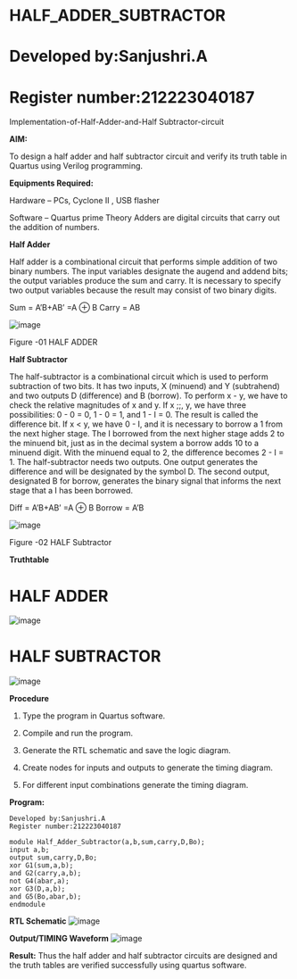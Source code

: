 # HALF_ADDER_SUBTRACTOR
# Developed by:Sanjushri.A
# Register number:212223040187

Implementation-of-Half-Adder-and-Half Subtractor-circuit

**AIM:**

To design a half adder and half subtractor circuit and verify its truth table in Quartus using Verilog programming.

**Equipments Required:**

Hardware – PCs, Cyclone II , USB flasher 

Software – Quartus prime Theory Adders are digital circuits that carry out the addition of numbers.

**Half Adder**

Half adder is a combinational circuit that performs simple addition of two binary numbers. The input variables designate the augend and addend bits; the output variables produce the sum and carry. It is necessary to specify two output variables because the result may consist of two binary digits.

Sum = A’B+AB’ =A ⊕ B Carry = AB

![image](https://github.com/naavaneetha/HALF_ADDER_SUBTRACTOR/assets/154305477/bd4a0b2c-cdbc-4184-ab08-81578f121e1f)

Figure -01 HALF ADDER

**Half Subtractor**

The half-subtractor is a combinational circuit which is used to perform subtraction of two bits. It has two inputs, X (minuend) and Y (subtrahend) and two outputs D (difference) and B (borrow). To perform x - y, we have to check the relative magnitudes of x and y. If x ;;, y, we have three possibilities: 0 - 0 = 0, 1 - 0 = 1, and 1 - I = 0. The result is called the difference bit. If x < y, we have 0 - I, and it is necessary to borrow a 1 from the next higher stage. The I borrowed from the next higher stage adds 2 to the minuend bit, just as in the decimal system a borrow adds 10 to a minuend digit. With the minuend equal to 2, the difference becomes 2 - I = 1. The half-subtractor needs two outputs. One output generates the difference and will be designated by the symbol D. The second output, designated B for borrow, generates the binary signal that informs the next stage that a I has been borrowed. 

Diff = A’B+AB’ =A ⊕ B
Borrow = A’B

 ![image](https://github.com/naavaneetha/HALF_ADDER_SUBTRACTOR/assets/154305477/d76b099c-513f-4e7c-843a-e2fd028a531a)

Figure -02 HALF Subtractor

**Truthtable**
# HALF ADDER
![image](https://github.com/Sanjushri13/HALF_ADDER_SUBTRACTOR/assets/164732231/fd074b5c-c7b0-4510-822d-e788c8da4bfb)
# HALF SUBTRACTOR
![image](https://github.com/Sanjushri13/HALF_ADDER_SUBTRACTOR/assets/164732231/a0c6ec9b-6947-4c86-87f9-c0aefa4acd1d)



**Procedure**

1.	Type the program in Quartus software.

2.	Compile and run the program.

3.	Generate the RTL schematic and save the logic diagram.

4.	Create nodes for inputs and outputs to generate the timing diagram.

5.	For different input combinations generate the timing diagram.


**Program:**
```
Developed by:Sanjushri.A
Register number:212223040187

module Half_Adder_Subtractor(a,b,sum,carry,D,Bo);
input a,b;
output sum,carry,D,Bo;
xor G1(sum,a,b);
and G2(carry,a,b);
not G4(abar,a);
xor G3(D,a,b);
and G5(Bo,abar,b);
endmodule
```


**RTL Schematic**
![image](https://github.com/Sanjushri13/HALF_ADDER_SUBTRACTOR/assets/164732231/02a41891-77c1-4c2c-ba60-1ebbc6c3471d)



**Output/TIMING Waveform**
![image](https://github.com/Sanjushri13/HALF_ADDER_SUBTRACTOR/assets/164732231/27fccc2e-c14b-415b-b384-f6134365ab4b)




**Result:**
Thus the half adder and half subtractor circuits are designed and the truth tables are verified successfully using quartus software.
